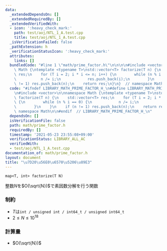 ```yaml
---
data:
  _extendedDependsOn: []
  _extendedRequiredBy: []
  _extendedVerifiedWith:
  - icon: ':heavy_check_mark:'
    path: test/aoj/NTL_1_A.test.cpp
    title: test/aoj/NTL_1_A.test.cpp
  _isVerificationFailed: false
  _pathExtension: h
  _verificationStatusIcon: ':heavy_check_mark:'
  attributes:
    links: []
  bundledCode: "#line 1 \"math/prime_factor.h\"\n\n\n\n#include <vector>\n\nnamespace\
    \ Math {\ntemplate <typename T>\nstd::vector<T> factorize(T n) {\n    std::vector<T>\
    \ res;\n    for (T i = 2; i * i <= n; i++) {\n        while (n % i == 0) {\n \
    \           n /= i;\n            res.push_back(i);\n        }\n    }\n    if (n\
    \ != 1) res.push_back(n);\n    return res;\n}\n}  // namespace Math\n\n\n"
  code: "#ifndef LIBRARY_MATH_PRIME_FACTOR_H_\n#define LIBRARY_MATH_PRIME_FACTOR_H_\n\
    \n#include <vector>\n\nnamespace Math {\ntemplate <typename T>\nstd::vector<T>\
    \ factorize(T n) {\n    std::vector<T> res;\n    for (T i = 2; i * i <= n; i++)\
    \ {\n        while (n % i == 0) {\n            n /= i;\n            res.push_back(i);\n\
    \        }\n    }\n    if (n != 1) res.push_back(n);\n    return res;\n}\n}  //\
    \ namespace Math\n\n#endif  // LIBRARY_MATH_PRIME_FACTOR_H_\n"
  dependsOn: []
  isVerificationFile: false
  path: math/prime_factor.h
  requiredBy: []
  timestamp: '2021-05-23 23:55:08+09:00'
  verificationStatus: LIBRARY_ALL_AC
  verifiedWith:
  - test/aoj/NTL_1_A.test.cpp
documentation_of: math/prime_factor.h
layout: document
title: "\u7D20\u56E0\u6570\u5206\u89E3"
---
```


```
map<T, int> factorize(T N)
```

整数$N$を$O(\sqrt{N})$で素因数分解を行う関数

### 制約
- $T$は`int / unsigned int / int64_t / unsigned int64_t`
- $2 \leq N \leq 10^{18}$

### 計算量
- $O(\sqrt{N})$
